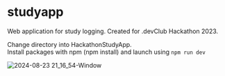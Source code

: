 # studyapp
Web application for study logging. Created for .devClub Hackathon 2023.

Change directory into HackathonStudyApp.\
Install packages with npm (npm install) and launch using ```npm run dev```

![2024-08-23 21_16_54-Window](https://github.com/user-attachments/assets/05578791-c844-4017-97ec-0ab3b4ca6d93)
